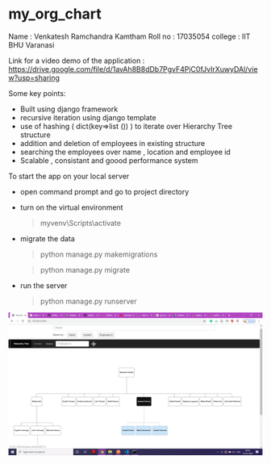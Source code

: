# my_org_chart
Name : Venkatesh Ramchandra Kamtham Roll no : 17035054 college : IIT BHU Varanasi

Link for a video demo of the application : https://drive.google.com/file/d/1avAh8B8dDb7PgvF4PjC0fJvIrXuwyDAl/view?usp=sharing

   Some key points:
  * Built using django framework
  * recursive iteration using django template
  * use of hashing ( dict(key=>list ()) ) to iterate over Hierarchy Tree structure
  * addition and deletion of employees in existing structure
  * searching the employees over name , location and employee id
  * Scalable , consistant and goood performance system
  
  To start the app on your local server 
  
   * open command prompt and go to project directory
   * turn on the virtual environment
      > myvenv\Scripts\activate
   * migrate the data
      > python manage.py makemigrations
      
      > python manage.py migrate
   * run the server
      > python manage.py runserver

![](https://github.com/shrvenk/my_org_chart/blob/master/Screenshot%20(869).png)
